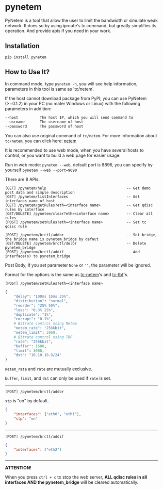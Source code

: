 # pynetem
PyNetem is a tool that allow the user to limit the bandwidth or simulate weak network.
It does so by using iproute's tc command, but greatly simplifies its operation.
And provide apis if you need in your work.
## Installation
```
pip install pynetem
```
## How to Use It?
In command mode, type `pynetem -h`, you will see help information, parameters in this tool is same as 'tc/netem'.

If the host cannot download package from PyPI, you can use PyNetem (>=0.1.2) in your PC (no mater Windows or Linux) with the following parameters in addition:
```bash
--host          The host IP, which you will send command to
--usrname       The username of host
--password      The password of host
```

You can also use original command of `tc/netem`.
For more information about `tc/netem`, you can click here: [netem](https://man7.org/linux/man-pages/man8/tc-netem.8.html)

It is recommended to use web mode, when you have several hosts to control, or you want to build a web page for easier usage.

Run in web mode: `pynetem --web`, default port is 8899, you can specify by yourself `pynetem --web --port=9090`

There are 8 APIs:
```
[GET] /pynetem/help                                     -- Get demo post data and simple description
[GET] /pynetem/listInterfaces                           -- Get interfaces name of host
[GET] /pynetem/getRules?eth=<interface name>            -- Get qdisc rules by interface
[GET/DELETE] /pynetem/clear?eth=<interface name>        -- Clear all rules
[POST] /pynetem/setRules?eth=<interface name>           -- Set tc qdisc rule

[POST] /pynetem/brctl/addbr                             -- Set bridge, the bridge name is pynetem_bridge by defaut
[GET/DELETE] /pynetem/brctl/delbr                       -- Delete pynetem_bridge
[POST] /pynetem/brctl/addif                             -- Add interface(s) to pynetem_bridge
```
Post Body, if you set parameter `None` or `''`, the parameter will be ignored.

Format for the options is the same as [tc-netem](https://man7.org/linux/man-pages/man8/tc-netem.8.html)'s and
[tc-tbf](https://man7.org/linux/man-pages/man8/tc-tbf.8.html)'s.

`[POST] /pynetem/setRules?eth=<interface name>`
```python
{
    "delay": "100ms 10ms 25%",
    "distribution": "normal",
    "reorder": "25% 50%",
    "loss": "0.3% 25%",
    "duplicate": "1%",
    "corrupt": "0.1%",
    # Bitrate control using Netem 
    "netem_rate": "256kbit",
    "netem_limit": 3000,
    # Bitrate control using TBF
    "rate": "256kbit",
    "buffer": 1600,
    "limit": 3000,
    "dst": "10.10.10.0/24"
}
```
`netem_rate` and `rate` are mutually exclusive.

`buffer`, `limit`, and `dst` can only be used if `rate` is set.

---
`[POST] /pynetem/brctl/addbr`

`stp` is "on" by default.
```json
{
    "interfaces": ["eth0", "eth1"],
    "stp": "on"
}
```
---
`[POST] /pynetem/brctl/addif`
```json
{
    "interfaces": ["eth2"]
}
```

---
**ATTENTION!**

When you press `ctrl + c` to stop the web server, **ALL qdisc rules in all interfaces AND the pynetem_bridge** will be cleared automatically.
